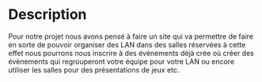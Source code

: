 # Description
Pour notre projet nous avons pensé à faire un site qui va permettre de faire en sorte de pouvoir organiser des LAN dans des salles réservées à cette effet nous pourrons nous inscrire à des évènements déjà crée où créer des évènements qui regrouperont votre équipe pour votre LAN ou encore utiliser les salles pour des présentations de jeux etc.
